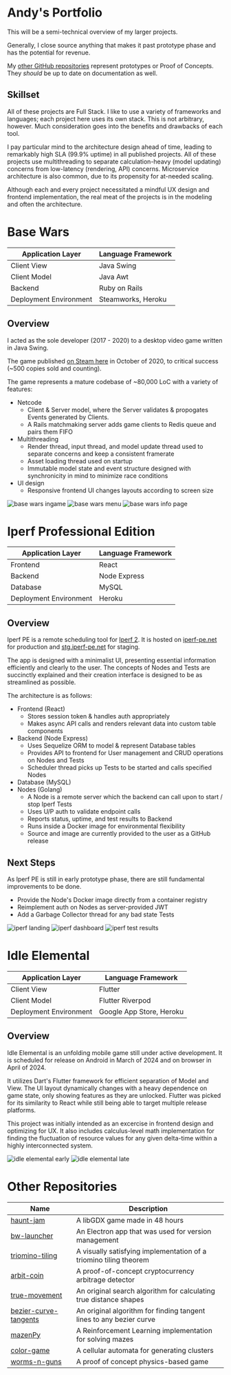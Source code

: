 # Andy's Portfolio

This will be a semi-technical overview of my larger projects.

Generally, I close source anything that makes it past prototype phase and has the potential for revenue. 

My [other GitHub repositories](https://github.com/andy98725) represent prototypes or Proof of Concepts.
They _should_ be up to date on documentation as well.

## Skillset

All of these projects are Full Stack.
I like to use a variety of frameworks and languages; each project here uses its own stack.
This is not arbitrary, however. Much consideration goes into the benefits and drawbacks of each tool.

I pay particular mind to the architecture design ahead of time, leading to remarkably high SLA (99.9% uptime) in all published projects.
All of these projects use multithreading to separate calculation-heavy (model updating) concerns from low-latency (rendering, API) concerns.
Microservice architecture is also common, due to its propensity for at-needed scaling.

Although each and every project necessitated a mindful UX design and frontend implementation, the real meat of the projects is in the modeling and often the architecture.


# Base Wars

| Application Layer | Language Framework |
| ----------------- | ------------------ |
| Client View | Java Swing |
| Client Model | Java Awt |
| Backend | Ruby on Rails |
| Deployment Environment | Steamworks, Heroku |

## Overview

I acted as the sole developer (2017 - 2020) to a desktop video game written in Java Swing.

The game published [on Steam here](https://store.steampowered.com/app/1747110/Base_Wars/) in October of 2020, to critical success (~500 copies sold and counting).

The game represents a mature codebase of ~80,000 LoC with a variety of features:

- Netcode
    - Client & Server model, where the Server validates & propogates Events generated by Clients.
    - A Rails matchmaking server adds game clients to Redis queue and pairs them FIFO
- Multithreading
    - Render thread, input thread, and model update thread used to separate concerns and keep a consistent framerate
    - Asset loading thread used on startup
    - Immutable model state and event structure designed with synchronicity in mind to minimize race conditions
- UI design
    - Responsive frontend UI changes layouts according to screen size

![base wars ingame](./base_wars/1.png)
![base wars menu](./base_wars/2.png)
![base wars info page](./base_wars/3.png)


# Iperf Professional Edition

| Application Layer | Language Framework |
| ----------------- | ------------------ |
| Frontend | React |
| Backend | Node Express |
| Database | MySQL |
| Deployment Environment | Heroku |

## Overview

Iperf PE is a remote scheduling tool for [Iperf 2](https://sourceforge.net/projects/iperf2/).
It is hosted on [iperf-pe.net](https://iperf-pe.net/) for production and [stg.iperf-pe.net](http://stg.iperf-pe.net/) for staging.

The app is designed with a minimalist UI, presenting essential information efficiently and clearly to the user.
The concepts of Nodes and Tests are succinctly explained and their creation interface is designed to be as streamlined as possible.

The architecture is as follows:

- Frontend (React)
    - Stores session token & handles auth appropriately
    - Makes async API calls and renders relevant data into custom table components
- Backend (Node Express)
    - Uses Sequelize ORM to model & represent Database tables
    - Provides API to frontend for User management and CRUD operations on Nodes and Tests
    - Scheduler thread picks up Tests to be started and calls specified Nodes
- Database (MySQL)
- Nodes (Golang)
    - A Node is a remote server which the backend can call upon to start / stop Iperf Tests
    - Uses U/P auth to validate endpoint calls
    - Reports status, uptime, and test results to Backend
    - Runs inside a Docker image for environmental flexibility
    - Source and image are currently provided to the user as a GitHub release

## Next Steps

As Iperf PE is still in early prototype phase, there are still fundamental improvements to be done.

- Provide the Node's Docker image directly from a container registry
- Reimplement auth on Nodes as server-provided JWT
- Add a Garbage Collector thread for any bad state Tests

![iperf landing](./iperf_pe/1.png)
![iperf dashboard](./iperf_pe/2.png)
![iperf test results](./iperf_pe/3.png)

# Idle Elemental

| Application Layer | Language Framework |
| ----------------- | ------------------ |
| Client View | Flutter |
| Client Model | Flutter Riverpod |
| Deployment Environment | Google App Store, Heroku |

## Overview

Idle Elemental is an unfolding mobile game still under active development.
It is scheduled for release on Android in March of 2024 and on browser in April of 2024.

It utilizes Dart's Flutter framework for efficient separation of Model and View.
The UI layout dynamically changes with a heavy dependence on game state, only showing features as they are unlocked.
Flutter was picked for its similarity to React while still being able to target multiple release platforms. 

This project was initially intended as an excercise in frontend design and optimizing for UX.
It also includes calculus-level math implementation for finding the fluctuation of resource values for any given delta-time within a highly interconnected system.

![idle elemental early](./idle_elemental/1.jpg)
![idle elemental late](./idle_elemental/2.jpg)

# Other Repositories

| Name | Description |
| ---- | ----------- |
| [haunt-jam](https://github.com/andy98725/haunt-jam) | A libGDX game made in 48 hours |
| [bw-launcher](https://github.com/andy98725/bw-launcher) | An Electron app that was used for version management |
| [triomino-tiling](https://github.com/andy98725/TriominoTiling) | A visually satisfying implementation of a triomino tiling theorem |
| [arbit-coin](https://github.com/andy98725/ArbitCoin) | A proof-of-concept cryptocurrency arbitrage detector |
| [true-movement](https://github.com/andy98725/True-Movement) | An original search algorithm for calculating true distance shapes |
| [bezier-curve-tangents](https://github.com/andy98725/Bezier-Curve-Tangents) | An original algorithm for finding tangent lines to any bezier curve |
| [mazenPy](https://github.com/andy98725/MazenPy) | A Reinforcement Learning implementation for solving mazes |
| [color-game](https://github.com/andy98725/Color_Game) | A cellular automata for generating clusters |
| [worms-n-guns](https://github.com/andy98725/Worms-N-Guns) | A proof of concept physics-based game |
